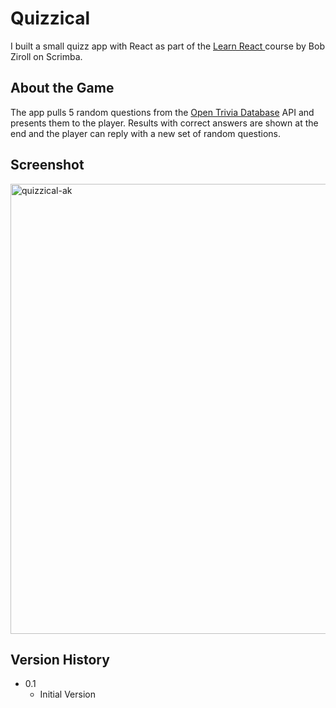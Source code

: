 # Quizzical

I built a small quizz app with React as part of the [Learn React ](https://scrimba.com/learn/learnreact/) course by Bob Ziroll on Scrimba.

## About the Game

The app pulls 5 random questions from the [Open Trivia Database](https://opentdb.com/) API and presents them to the player. Results with correct answers are shown at the end and the player can reply with a new set of random questions.

## Screenshot
<img width="720" alt="quizzical-ak" src="https://user-images.githubusercontent.com/50518543/219670196-da7e4359-ad7c-4dc1-980a-6b2c82e4d2c8.png">

## Version History

- 0.1
  - Initial Version
